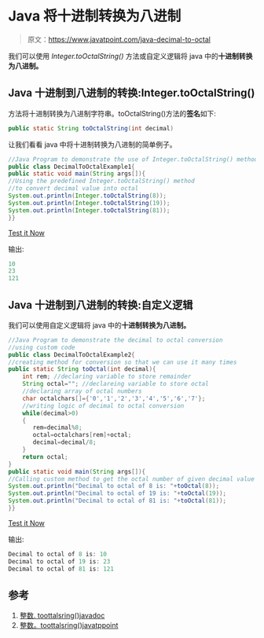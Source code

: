 # Java 将十进制转换为八进制

> 原文：<https://www.javatpoint.com/java-decimal-to-octal>

我们可以使用 *Integer.toOctalString()* 方法或自定义逻辑将 java 中的**十进制转换为八进制。**

## Java 十进制到八进制的转换:Integer.toOctalString()

方法将十进制转换为八进制字符串。toOctalString()方法的**签名**如下:

```java
public static String toOctalString(int decimal)

```

让我们看看 java 中将十进制转换为八进制的简单例子。

```java
//Java Program to demonstrate the use of Integer.toOctalString() method
public class DecimalToOctalExample1{
public static void main(String args[]){
//Using the predefined Integer.toOctalString() method
//to convert decimal value into octal
System.out.println(Integer.toOctalString(8));
System.out.println(Integer.toOctalString(19));
System.out.println(Integer.toOctalString(81));
}}

```

[Test it Now](https://compiler.javatpoint.com/opr/test.jsp?filename=DecimalToOctalExample1)

输出:

```java
10
23
121

```

## Java 十进制到八进制的转换:自定义逻辑

我们可以使用自定义逻辑将 java 中的**十进制转换为八进制。**

```java
//Java Program to demonstrate the decimal to octal conversion
//using custom code
public class DecimalToOctalExample2{  
//creating method for conversion so that we can use it many times
public static String toOctal(int decimal){  
    int rem; //declaring variable to store remainder
    String octal=""; //declareing variable to store octal
    //declaring array of octal numbers
    char octalchars[]={'0','1','2','3','4','5','6','7'};
    //writing logic of decimal to octal conversion 
    while(decimal>0)
    {
       rem=decimal%8; 
       octal=octalchars[rem]+octal; 
       decimal=decimal/8;
    }
    return octal;
}  
public static void main(String args[]){    
//Calling custom method to get the octal number of given decimal value
System.out.println("Decimal to octal of 8 is: "+toOctal(8));
System.out.println("Decimal to octal of 19 is: "+toOctal(19));
System.out.println("Decimal to octal of 81 is: "+toOctal(81));
}}    

```

[Test it Now](https://compiler.javatpoint.com/opr/test.jsp?filename=DecimalToOctalExample2)

输出:

```java
Decimal to octal of 8 is: 10
Decimal to octal of 19 is: 23
Decimal to octal of 81 is: 121

```

## 参考

1.  [整数. toottalsring()javadoc](https://docs.oracle.com/javase/9/docs/api/java/lang/Integer.html#toOctalString-int-)
2.  [整数。toottalsring()javatppoint](https://www.javatpoint.com/java-integer-tooctalstring-method)